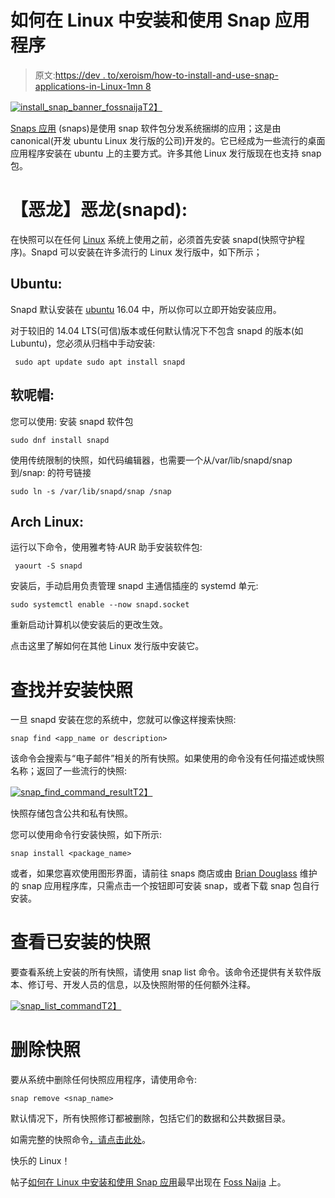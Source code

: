 # 如何在 Linux 中安装和使用 Snap 应用程序

> 原文:[https://dev . to/xeroism/how-to-install-and-use-snap-applications-in-Linux-1mn 8](https://dev.to/xeroxism/how-to-install-and-use-snap-applications-in-linux-1mn8)

[![install_snap_banner_fossnaija](../Images/117ddbeb3d60bd766161f4856abd2161.png)T2】](https://i1.wp.com/fossnaija.com/wp-content/uploads/2018/09/install_snap_banner_fossnaija.png?ssl=1)

[Snaps 应用](https://dev.to/xeroxism/what-is-snap-the-raving-new-way-software-is-distributed-in-linux-1mho-temp-slug-1537777) (snaps)是使用 snap 软件包分发系统捆绑的应用；这是由 canonical(开发 ubuntu Linux 发行版的公司)开发的。它已经成为一些流行的桌面应用程序安装在 ubuntu 上的主要方式。许多其他 Linux 发行版现在也支持 snap 包。

# **【恶龙】恶龙(snapd):**

在快照可以在任何 [Linux](https://dev.to/xeroxism/why-linux-works-d6b-temp-slug-8682900) 系统上使用之前，必须首先安装 snapd(快照守护程序)。Snapd 可以安装在许多流行的 Linux 发行版中，如下所示；

## **Ubuntu:**

Snapd 默认安装在 [ubuntu](https://dev.to/xeroxism/ubuntu-linux-is-everywhere-and-connecting-everything-3dm3) 16.04 中，所以你可以立即开始安装应用。

对于较旧的 14.04 LTS(可信)版本或任何默认情况下不包含 snapd 的版本(如 Lubuntu)，您必须从归档中手动安装:

```
 sudo apt update sudo apt install snapd 
```

## 软呢帽:

您可以使用:
安装 snapd 软件包

```
sudo dnf install snapd 
```

使用传统限制的快照，如代码编辑器，也需要一个从/var/lib/snapd/snap 到/snap:
的符号链接

```
sudo ln -s /var/lib/snapd/snap /snap 
```

## Arch Linux:

运行以下命令，使用雅考特·AUR 助手安装软件包:

```
 yaourt -S snapd 
```

安装后，手动启用负责管理 snapd 主通信插座的 systemd 单元:

```
sudo systemctl enable --now snapd.socket 
```

重新启动计算机以使安装后的更改生效。

点击这里了解如何在其他 Linux 发行版中安装它。

# 查找并安装快照

一旦 snapd 安装在您的系统中，您就可以像这样搜索快照:

```
snap find <app_name or description> 
```

该命令会搜索与“电子邮件”相关的所有快照。如果使用的命令没有任何描述或快照名称；返回了一些流行的快照:

[![snap_find_command_result](../Images/c903a41af40f7692e19c93b5e385d7a6.png)T2】](https://i0.wp.com/fossnaija.com/wp-content/uploads/2018/09/snap_find_command_result.png?ssl=1)

快照存储包含公共和私有快照。

您可以使用命令行安装快照，如下所示:

```
snap install <package_name> 
```

或者，如果您喜欢使用图形界面，请前往 snaps 商店或由 [Brian Douglass](https://uappexplorer.com/snaps) 维护的 snap 应用程序库，只需点击一个按钮即可安装 snap，或者下载 snap 包自行安装。

# 查看已安装的快照

要查看系统上安装的所有快照，请使用 snap list 命令。该命令还提供有关软件版本、修订号、开发人员的信息，以及快照附带的任何额外注释。

[![snap_list_command](../Images/235c198c8e99400c23ebdd9f90ca6483.png)T2】](https://i2.wp.com/fossnaija.com/wp-content/uploads/2018/09/snap_find_command_result-copy.png?ssl=1)

# 删除快照

要从系统中删除任何快照应用程序，请使用命令:

```
snap remove <snap_name> 
```

默认情况下，所有快照修订都被删除，包括它们的数据和公共数据目录。

如需完整的快照命令[，请点击此处](https://docs.snapcraft.io/reference/snap-command)。

快乐的 Linux！

帖子[如何在 Linux 中安装和使用 Snap 应用](https://fossnaija.com/how-to-install-and-use-snap-applications-in-linux/)最早出现在 [Foss Naija](https://fossnaija.com) 上。